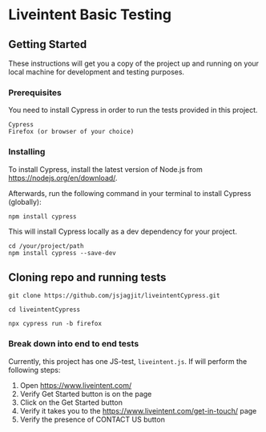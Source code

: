 # Liveintent Basic Testing


## Getting Started

These instructions will get you a copy of the project up and running on your local machine for development and testing purposes. 

### Prerequisites

You need to install Cypress in order to run the tests provided in this project.

```
Cypress
Firefox (or browser of your choice)
```

### Installing

To install Cypress, install the latest version of Node.js from https://nodejs.org/en/download/. 

Afterwards, run the following command in your terminal to install Cypress (globally): 

```
npm install cypress
```

This will install Cypress locally as a dev dependency for your project.

```
cd /your/project/path
npm install cypress --save-dev
```

## Cloning repo and running tests

```
git clone https://github.com/jsjagjit/liveintentCypress.git

cd liveintentCypress

npx cypress run -b firefox

```

### Break down into end to end tests

Currently, this project has one JS-test, ```liveintent.js```. If will perform the following steps:

1. Open https://www.liveintent.com/
2. Verify Get Started button is on the page
3. Click on the Get Started button
4. Verify it takes you to the https://www.liveintent.com/get-in-touch/ page
5. Verify the presence of CONTACT US button
